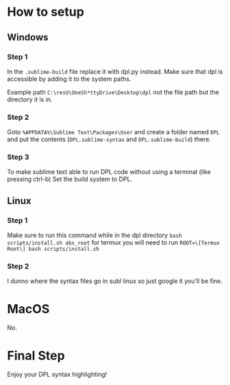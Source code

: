 # How to setup

## Windows

### Step 1

In the `.sublime-build` file replace it with dpl.py instead.
Make sure that dpl is accessible
by adding it to the system paths.

Example path `C:\resU\OneSh*ttyDrive\Desktop\dpl`
not the file path but the directory it is in.

### Step 2

Goto `%APPDATA%\Sublime Text\Packages\User` and create
a folder named `DPL` and put the contents (`DPL.sublime-syntax` and `DPL.sublime-build`) there.

### Step 3

To make sublime text able to run DPL code
without using a terminal (like pressing ctrl-b)
Set the build system to DPL.

## Linux

### Step 1

Make sure to run this command while
in the dpl directory `bash scripts/install.sh abs_root`
for termux you will need to run `ROOT=\[Termux Root\] bash scripts/install.sh`

### Step 2

I dunno where the syntax files go in subl linux so
just google it you'll be fine.

# MacOS

No.

# Final Step

Enjoy your DPL syntax highlighting!
